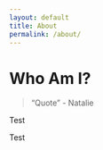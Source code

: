 ```yaml
---
layout: default
title: About
permalink: /about/
---
```

# Who Am I?

> “Quote” - Natalie

Test

Test
